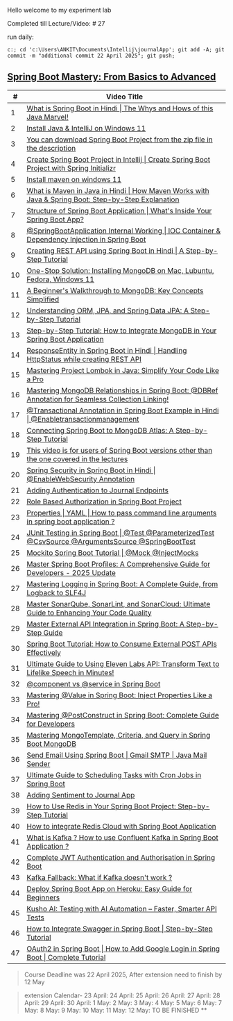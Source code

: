 Hello welcome to my experiment lab


Completed till Lecture/Video:  # 27
  
run daily:
```
c:; cd 'c:\Users\ANKIT\Documents\Intellij\journalApp'; git add -A; git commit -m "additional commit 22 April 2025"; git push;
```

## [Spring Boot Mastery: From Basics to Advanced](https://www.youtube.com/playlist?list=PLA3GkZPtsafacdBLdd3p1DyRd5FGfr3Ue)
<!-- 
git init
git add .
git commit -m "april 2025"
git branch -M main
git remote add origin https://github.com/ankitT20/journalApp.git
git push -u origin main
 -->

| # | Video Title |
|---|-------------|
| 1 | [What is Spring Boot in Hindi \| The Whys and Hows of this Java Marvel!](https://www.youtube.com/watch?v=1993zSY5UBI) |
| 2 | [Install Java & IntelliJ on Windows 11](https://www.youtube.com/watch?v=QZWCbxm9G28) |
| 3 | [You can download Spring Boot Project from the zip file in the description](https://www.youtube.com/watch?v=vW-DTk--qEM) |
| 4 | [Create Spring Boot Project in Intellij \| Create Spring Boot Project with Spring Initializr](https://www.youtube.com/watch?v=d4dcV7Kt3SI) |
| 5 | [Install maven on windows 11](https://www.youtube.com/watch?v=p0vfKL_pZgo) |
| 6 | [What is Maven in Java in Hindi \| How Maven Works with Java & Spring Boot: Step-by-Step Explanation](https://www.youtube.com/watch?v=zAmMPM8dIXc) |
| 7 | [Structure of Spring Boot Application \| What's Inside Your Spring Boot App?](https://www.youtube.com/watch?v=JNzVOpNCcfw) |
| 8 | [@SpringBootApplication Internal Working \| IOC Container & Dependency Injection in Spring Boot](https://www.youtube.com/watch?v=99M7TJvijUk) |
| 9 | [Creating REST API using Spring Boot in Hindi \| A Step-by-Step Tutorial](https://www.youtube.com/watch?v=rxT5RFYxjSg) |
| 10 | [One-Stop Solution: Installing MongoDB on Mac, Lubuntu, Fedora, Windows 11](https://www.youtube.com/watch?v=LtnVqa5dYLA) |
| 11 | [A Beginner's Walkthrough to MongoDB: Key Concepts Simplified](https://www.youtube.com/watch?v=3Dc8YxC0p-s) |
| 12 | [Understanding ORM, JPA, and Spring Data JPA: A Step-by-Step Tutorial](https://www.youtube.com/watch?v=ddrCOI0buBA) |
| 13 | [Step-by-Step Tutorial: How to Integrate MongoDB in Your Spring Boot Application](https://www.youtube.com/watch?v=jvSicVdHKT8) |
| 14 | [ResponseEntity in Spring Boot in Hindi \| Handling HttpStatus while creating REST API](https://www.youtube.com/watch?v=tWBhE1Cn8D0) |
| 15 | [Mastering Project Lombok in Java: Simplify Your Code Like a Pro](https://www.youtube.com/watch?v=xmRjF9qycIk) |
| 16 | [Mastering MongoDB Relationships in Spring Boot: @DBRef Annotation for Seamless Collection Linking!](https://www.youtube.com/watch?v=Cx81dki8BTA) |
| 17 | [@Transactional Annotation in Spring Boot Example in Hindi \| @Enabletransactionmanagement](https://www.youtube.com/watch?v=6oxyNgZSz9s) |
| 18 | [Connecting Spring Boot to MongoDB Atlas: A Step-by-Step Tutorial](https://www.youtube.com/watch?v=HjDyv7gL4Wg) |
| 19 | [This video is for users of Spring Boot versions other than the one covered in the lectures](https://www.youtube.com/watch?v=jJ5qrkMQ6r8) |
| 20 | [Spring Security in Spring Boot in Hindi \| @EnableWebSecurity Annotation](https://www.youtube.com/watch?v=02WP1FbiNSQ) |
| 21 | [Adding Authentication to Journal Endpoints](https://www.youtube.com/watch?v=QrCVj8ek83k) |
| 22 | [Role Based Authorization in Spring Boot Project](https://www.youtube.com/watch?v=LndqWC4yIU4) |
| 23 | [Properties \| YAML \| How to pass command line arguments in spring boot application ?](https://www.youtube.com/watch?v=rbORgxkBWSk) |
| 24 | [JUnit Testing in Spring Boot \| @Test @ParameterizedTest @CsvSource @ArgumentsSource @SpringBootTest](https://www.youtube.com/watch?v=mILLHaIjGn4) |
| 25 | [Mockito Spring Boot Tutorial \| @Mock @InjectMocks](https://www.youtube.com/watch?v=YcAC59cvcV0) |
| 26 | [Master Spring Boot Profiles: A Comprehensive Guide for Developers - 2025 Update](https://www.youtube.com/watch?v=WRUVixDFI6s) |
| 27 | [Mastering Logging in Spring Boot: A Complete Guide, from Logback to SLF4J](https://www.youtube.com/watch?v=bphMYrTv8pA) |
| 28 | [Master SonarQube, SonarLint, and SonarCloud: Ultimate Guide to Enhancing Your Code Quality](https://www.youtube.com/watch?v=iZtA-1zBvzY) |
| 29 | [Master External API Integration in Spring Boot: A Step-by-Step Guide](https://www.youtube.com/watch?v=95zTDdXbl_Q) |
| 30 | [Spring Boot Tutorial: How to Consume External POST APIs Effectively](https://www.youtube.com/watch?v=NwADDLFs_SU) |
| 31 | [Ultimate Guide to Using Eleven Labs API: Transform Text to Lifelike Speech in Minutes!](https://www.youtube.com/watch?v=bvBuqw7Skh0) |
| 32 | [@component vs @service in Spring Boot](https://www.youtube.com/watch?v=eAoX9wNT3Bo) |
| 33 | [Mastering @Value in Spring Boot: Inject Properties Like a Pro!](https://www.youtube.com/watch?v=BqIpcX2zlWc) |
| 34 | [Mastering @PostConstruct in Spring Boot: Complete Guide for Developers](https://www.youtube.com/watch?v=KSrXndTbVVQ) |
| 35 | [Mastering MongoTemplate, Criteria, and Query in Spring Boot MongoDB](https://www.youtube.com/watch?v=EL2ouT5P4Lc) |
| 36 | [Send Email Using Spring Boot \| Gmail SMTP \| Java Mail Sender](https://www.youtube.com/watch?v=42rA_GOlLHA) |
| 37 | [Ultimate Guide to Scheduling Tasks with Cron Jobs in Spring Boot](https://www.youtube.com/watch?v=9aP0qD3jG_8) |
| 38 | [Adding Sentiment to Journal App](https://www.youtube.com/watch?v=AIgjFvRr820) |
| 39 | [How to Use Redis in Your Spring Boot Project: Step-by-Step Tutorial](https://www.youtube.com/watch?v=2srQ-RiJHps) |
| 40 | [How to integrate Redis Cloud with Spring Boot Application](https://www.youtube.com/watch?v=13HUNj8lHC0) |
| 41 | [What is Kafka ? How to use Confluent Kafka in Spring Boot Application ?](https://www.youtube.com/watch?v=2YnutJ8tNos) |
| 42 | [Complete JWT Authentication and Authorisation in Spring Boot](https://www.youtube.com/watch?v=qvAoUVXgpZg) |
| 43 | [Kafka Fallback: What if Kafka doesn't work ?](https://www.youtube.com/watch?v=OG9vXOQsi5k) |
| 44 | [Deploy Spring Boot App on Heroku: Easy Guide for Beginners](https://www.youtube.com/watch?v=Q0Rhup_Vjlk) |
| 45 | [Kusho AI: Testing with AI Automation – Faster, Smarter API Tests](https://www.youtube.com/watch?v=f_LiIOytYE4) |
| 46 | [How to Integrate Swagger in Spring Boot \| Step-by-Step Tutorial](https://www.youtube.com/watch?v=7QlvGBJ9Tng) |
| 47 | [OAuth2 in Spring Boot \| How to Add Google Login in Spring Boot \| Complete Tutorial](https://www.youtube.com/watch?v=cRiqZ0j1gEM) |

  

> Course Deadline was 22 April 2025,
> After extension need to finish by 12 May
  
> extension Calendar-
> 23 April:
> 24 April:
> 25 April:
> 26 April:
> 27 April:
> 28 April:
> 29 April:
> 30 April:
> 1 May:
> 2 May:
> 3 May:
> 4 May:
> 5 May:
> 6 May:
> 7 May:
> 8 May:
> 9 May:
> 10 May:
> 11 May:
> 12 May: TO BE FINISHED **
  
